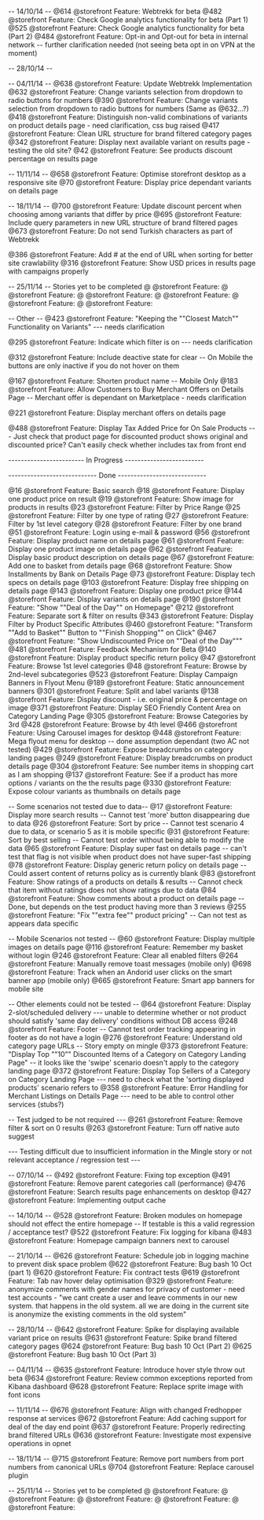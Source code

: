 -- 14/10/14 --
@614 @storefront Feature: Webtrekk for beta
@482 @storefront Feature: Check Google analytics functionality for beta (Part 1)
@525 @storefront Feature: Check Google analytics functionality for beta (Part 2)
@484 @storefront Feature: Opt-in and Opt-out for beta in internal network -- further clarification needed (not seeing beta opt in on VPN at the moment)

-- 28/10/14 --

-- 04/11/14 --
@638 @storefront Feature: Update Webtrekk Implementation
@632 @storefront Feature: Change variants selection from dropdown to radio buttons for numbers
@390 @storefront Feature: Change variants selection from dropdown to radio buttons for numbers (Same as @632...?)
@418 @storefront Feature: Distinguish non-valid combinations of variants on product details page - need clarification, css bug raised
@417 @storefront Feature: Clean URL structure for brand filtered category pages
@342 @storefront Feature: Display next available variant on results page - testing the old site?
@42  @storefront Feature: See products discount percentage on results page

-- 11/11/14 --
@658 @storefront Feature: Optimise storefront desktop as a responsive site
@70  @storefront Feature: Display price dependant variants on details page

-- 18/11/14 --
@700 @storefront Feature: Update discount percent when choosing among variants that differ by price
@695 @storefront Feature: Include query parameters in new URL structure of brand filtered pages
@673 @storefront Feature: Do not send Turkish characters as part of Webtrekk

@386 @storefront Feature: Add # at the end of URL when sorting for better site crawlability
@316 @storefront Feature: Show USD prices in results page with campaigns properly

-- 25/11/14 -- Stories yet to be completed
@ @storefront Feature:
@ @storefront Feature:
@ @storefront Feature:
@ @storefront Feature:
@ @storefront Feature:
@ @storefront Feature:

-- Other --
@423 @storefront Feature: "Keeping the ""Closest Match"" Functionality on Variants"  --- needs clarification

@295 @storefront Feature: Indicate which filter is on  --- needs clarification

@312 @storefront Feature: Include deactive state for clear -- On Mobile the buttons are only inactive if you do not hover on them

@167 @storefront Feature: Shorten product name   -- Mobile Only
@183 @storefront Feature: Allow Customers to Buy Merchant Offers on Details Page -- Merchant offer is dependant on Marketplace - needs clarification

@221 @storefront Feature: Display merchant offers on details page

@488 @storefront Feature: Display Tax Added Price for On Sale Products --- Just check that product page for discounted product shows original and discounted price?  Can't easily check whether includes tax from front end

------------------------ In Progress -------------------------

---------------------------- Done ----------------------------

@16 @storefront Feature: Basic search
@18 @storefront Feature: Display one product price on result
@19 @storefront Feature: Show image for products in results
@23 @storefront Feature: Filter by Price Range
@25 @storefront Feature: Filter by one type of rating
@27 @storefront Feature: Filter by 1st level category
@28 @storefront Feature: Filter by one brand
@51 @storefront Feature: Login using e-mail & password
@56 @storefront Feature: Display product name on details page
@61 @storefront Feature: Display one product image on details page
@62 @storefront Feature: Display basic product description on details page
@67 @storefront Feature: Add one to basket from details page
@68 @storefront Feature: Show Installments by Bank on Details Page
@73 @storefront Feature: Display tech specs on details page
@103 @storefront Feature: Display free shipping on details page
@143 @storefront Feature: Display one product price
@144 @storefront Feature: Display variants on details page
@190 @storefront Feature: "Show ""Deal of the Day"" on Homepage"
@212 @storefront Feature: Separate sort & filter on results
@343 @storefront Feature: Display Filter by Product Specific Attributes
@460 @storefront Feature: "Transform ""Add to Basket"" Button to ""Finish Shopping"" on Click"
@467 @storefront Feature: "Show Undiscounted Price on ""Deal of the Day"""
@481 @storefront Feature: Feedback Mechanism for Beta
@140 @storefront Feature: Display product specific return policy
@47 @storefront Feature: Browse 1st level categories
@48 @storefront Feature: Browse by 2nd-level subcategories
@523 @storefront Feature: Display Campaign Banners in Flyout Menu
@189 @storefront Feature: Static announcement banners
@301 @storefront Feature: Split and label variants
@138 @storefront Feature: Display discount - i.e. original price & percentage on image
@371 @storefront Feature: Display SEO Friendly Content Area on Category Landing Page
@305 @storefront Feature: Browse Categories by 3rd
@428 @storefront Feature: Browse by 4th level
@466 @storefront Feature: Using Carousel images for desktop
@448 @storefront Feature: Mega flyout menu for desktop -- done assumption dependant (two AC not tested)
@429 @storefront Feature: Expose breadcrumbs on category landing pages
@249 @storefront Feature: Display breadcrumbs on product details page
@304 @storefront Feature: See number items in shopping cart as I am shopping
@137 @storefront Feature: See if a product has more options / variants on the the results page
@330 @storefront Feature: Expose colour variants as thumbnails on details page

-- Some scenarios not tested due to data--
@17 @storefront Feature: Display more search results -- Cannot test 'more' button disappearing due to data
@26 @storefront Feature: Sort by price -- Cannot test scenario 4 due to data, or scenario 5 as it is mobile specific
@31 @storefront Feature: Sort by best selling -- Cannot test order without being able to modify the data
@65 @storefront Feature: Display super fast on details page -- can't test that flag is not visible when product does not have super-fast shipping
@78 @storefront Feature: Display generic return policy on details page -- Could assert content of returns policy as is currently blank
@83 @storefront Feature: Show ratings of a products on details & results -- Cannot check that item without ratings does not show ratings due to data
@84 @storefront Feature: Show comments about a product on details page -- Done, but depends on the test product having more than 3 reviews
@255 @storefront Feature: "Fix ""extra fee"" product pricing" -- Can not test as appears data specific


-- Mobile Scenarios not tested --
@60  @storefront Feature: Display multiple images on details page
@116 @storefront Feature: Remember my basket without login
@246 @storefront Feature: Clear all enabled filters
@264 @storefront Feature: Manually remove toast messages (mobile only)
@698 @storefront Feature: Track when an Andorid user clicks on the smart banner app (mobile only)
@665 @storefront Feature: Smart app banners for mobile site


-- Other elements could not be tested --
@64  @storefront Feature: Display 2-slot/scheduled delivery --- unable to determine whether or not product should satisfy 'same day delivery' conditions without DB access
@248 @storefront Feature: Footer -- Cannot test order tracking appearing in footer as do not have a login
@276 @storefront Feature: Understand old category page URLs -- Story empty on mingle
@373 @storefront Feature: "Display Top ""10"" Discounted Items of a Category on Category Landing Page" -- it looks like the 'swipe' scenario doesn't apply to the category landing page
@372 @storefront Feature: Display Top Sellers of a Category on Category Landing Page --- need to check what the 'sorting displayed products' scenario refers to
@358 @storefront Feature: Error Handling for Merchant Listings on Details Page --- need to be able to control other services (stubs?)


-- Test judged to be not required ---
@261 @storefront Feature: Remove filter & sort on 0 results
@263 @storefront Feature: Turn off native auto suggest

--- Testing difficult due to insufficient information in the Mingle story or not relevant acceptance / regression test ---

-- 07/10/14 --
@492 @storefront Feature: Fixing top exception
@491 @storefront Feature: Remove parent categories call (performance)
@476 @storefront Feature: Search results page enhancements on desktop
@427 @storefront Feature: Implementing output cache

-- 14/10/14 --
@528 @storefront Feature: Broken modules on homepage should not effect the entire homepage -- If testable is this a valid regression / acceptance test?
@522 @storefront Feature: Fix logging for kibana
@483 @storefront Feature: Homepage campaign banners next to carousel

-- 21/10/14 --
@626 @storefront Feature: Schedule job in logging machine to prevent disk space problem
@622 @storefront Feature: Bug bash 10 Oct (part 1)
@620 @storefront Feature: Fix contract tests
@619 @storefront Feature: Tab nav hover delay optimisation 
@329 @storefront Feature: anonymize comments with gender names for privacy of customer - need test accounts - "we cant create a user and leave comments in our new system. that happens in the old system. all we are doing in the current site is anonymize  the existing comments in the old system"

-- 28/10/14 --
@642 @storefront Feature: Spike for displaying available variant price on results
@631 @storefront Feature: Spike brand filtered category pages
@624 @storefront Feature: Bug bash 10 Oct (Part 2)
@625 @storefront Feature: Bug bash 10 Oct (Part 3)

-- 04/11/14 --
@635 @storefront Feature: Introduce hover style throw out beta
@634 @storefront Feature: Review common exceptions reported from Kibana dashboard
@628 @storefront Feature: Replace sprite image with font icons

-- 11/11/14 --
@676 @storefront Feature: Align with changed Fredhopper response at services
@672 @storefront Feature: Add caching support for deal of the day end point
@637 @storefront Feature: Properly redirecting brand filtered URLs
@636 @storefront Feature: Investigate most expensive operations in opnet

-- 18/11/14 --
@715 @storefront Feature: Remove port numbers from port numbers from canonical URLs
@704 @storefront Feature: Replace carousel plugin

-- 25/11/14 -- Stories yet to be completed
@ @storefront Feature:
@ @storefront Feature:
@ @storefront Feature:
@ @storefront Feature:
@ @storefront Feature:
